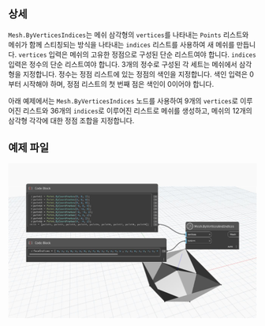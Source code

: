## 상세
`Mesh.ByVerticesIndices`는 메쉬 삼각형의 `vertices`를 나타내는 `Points` 리스트와 메쉬가 함께 스티칭되는 방식을 나타내는 `indices` 리스트를 사용하여 새 메쉬를 만듭니다. `vertices` 입력은 메쉬의 고유한 정점으로 구성된 단순 리스트여야 합니다. `indices` 입력은 정수의 단순 리스트여야 합니다. 3개의 정수로 구성된 각 세트는 메쉬에서 삼각형을 지정합니다. 정수는 정점 리스트에 있는 정점의 색인을 지정합니다. 색인 입력은 0부터 시작해야 하며, 정점 리스트의 첫 번째 점은 색인이 0이어야 합니다.

아래 예제에서는 `Mesh.ByVerticesIndices` 노드를 사용하여 9개의 `vertices`로 이루어진 리스트와 36개의 `indices`로 이루어진 리스트로 메쉬를 생성하고, 메쉬의 12개의 삼각형 각각에 대한 정점 조합을 지정합니다.

## 예제 파일

![Example](./Autodesk.DesignScript.Geometry.Mesh.ByVerticesAndIndices_img.jpg)
